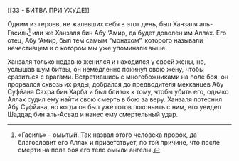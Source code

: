 [[33 - БИТВА ПРИ УХУДЕ]]

Одним из героев, не жалевших себя в этот день, был Ханзаля аль-Гасиль[^1] или же Ханзаля бин Абу ‘Амир, да будет доволен им Аллах. Его отец, Абу ‘Амир, был тем самым “монахом”, которого называли нечестивцем и о котором мы уже упоминали выше. 

Ханзаля только недавно женился и находился у своей жены, но, услышав шум битвы, он немедленно покинул свою жену, чтобы сразиться с врагами. Встретившись с многобожниками на поле боя, он прорвался сквозь их ряды, добрался до предводителя мекканцев Абу Суфйана Сахра бин Харба и был близок к тому, чтобы убить его, однако Аллах судил ему найти свою смерть в бою за веру. Ханзаля потеснил Абу Суфйана, но когда он был уже готов покончить с ним, его увидел Шаддад бин аль-Асвад и нанес ему смертельный удар.

[^1]: «Гасиль» – омытый. Так назвал этого человека пророк, да благословит его Аллах и приветствует, по той причине, что после смерти на поле боя его тело омыли ангелы.

